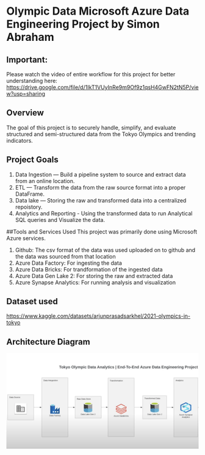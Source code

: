 # Olympic Data Microsoft Azure Data Engineering Project by Simon Abraham

## Important:
Please watch the video of entire workflow for this project for better understanding here: https://drive.google.com/file/d/1IkT1VUyInRe9m9Of9z1qsH4GwFN2tN5P/view?usp=sharing

## Overview

The goal of this project is to securely handle, simplify, and evaluate structured and semi-structured data from the Tokyo Olympics and trending indicators.

## Project Goals
1. Data Ingestion — Build a pipeline system to source and extract data from an online location.
2. ETL — Transform the data from the raw source format into a proper DataFrame.
3. Data lake — Storing the raw and transformed data into a centralized repoistory.
4. Analytics and Reporting - Using the transformed data to run Analytical SQL queries and Visualize the data.

##Tools and Services Used
This project was primarily done using Microsoft Azure services.

1. Github: The csv format of the data was used uploaded on to github and the data was sourced from that location
2. Azure Data Factory: For ingesting the data
3. Azure Data Bricks: For trandformation of the ingested data
3. Azure Data Gen Lake 2: For storing the raw and extracted data
4. Azure Synapse Analytics: For running analysis and visualization

## Dataset used
https://www.kaggle.com/datasets/arjunprasadsarkhel/2021-olympics-in-tokyo

## Architecture Diagram
<img src="Architecture.png">

